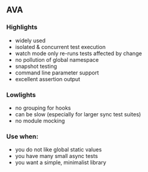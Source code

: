 ## AVA

### Highlights

- widely used
- isolated & concurrent test execution
- watch mode only re-runs tests affected by change
- no pollution of global namespace
- snapshot testing
- command line parameter support
- excellent assertion output

### Lowlights

- no grouping for hooks
- can be slow (especially for larger sync test suites)
- no module mocking

### Use when:

- you do not like global static values
- you have many small async tests
- you want a simple, minimalist library
